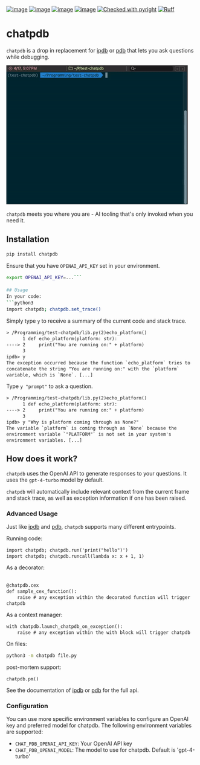 [![image](https://img.shields.io/pypi/v/chatpdb.svg)](https://pypi.python.org/pypi/chatpdb)
[![image](https://img.shields.io/pypi/l/chatpdb.svg)](https://pypi.python.org/pypi/chatpdb)
[![image](https://img.shields.io/pypi/pyversions/chatpdb.svg)](https://pypi.python.org/pypi/chatpdb)
[![image](https://github.com/Never-Over/chatpdb/actions/workflows/ci.yml/badge.svg)](https://github.com/Never-Over/chatpdb/actions/workflows/ci.yml)
[![Checked with pyright](https://microsoft.github.io/pyright/img/pyright_badge.svg)](https://microsoft.github.io/pyright/)
[![Ruff](https://img.shields.io/endpoint?url=https://raw.githubusercontent.com/astral-sh/ruff/main/assets/badge/v2.json)](https://github.com/astral-sh/ruff)
# chatpdb

`chatpdb` is a drop in replacement for [ipdb](https://github.com/gotcha/ipdb) or [pdb](https://docs.python.org/3/library/pdb.html) that lets you ask questions while debugging.

![](https://raw.githubusercontent.com/Never-Over/chatpdb/main/assets/chatpdb_demo.gif)

`chatpdb` meets you where you are - AI tooling that's only invoked when you need it.

## Installation
```bash
pip install chatpdb
```
Ensure that you have `OPENAI_API_KEY` set in your environment.
```bash
export OPENAI_API_KEY=...```

## Usage
In your code:
```python3
import chatpdb; chatpdb.set_trace()
```
Simply type `y` to receive a summary of the current code and stack trace.
```python3
> /Programming/test-chatpdb/lib.py(2)echo_platform()
      1 def echo_platform(platform: str):
----> 2     print("You are running on:" + platform)
      3
ipdb> y 
The exception occurred because the function `echo_platform` tries to concatenate the string "You are running on:" with the `platform` variable, which is `None`. [...]
```

Type `y "prompt"` to ask a question. 

```python3
> /Programming/test-chatpdb/lib.py(2)echo_platform()
      1 def echo_platform(platform: str):
----> 2     print("You are running on:" + platform)
      3
ipdb> y "Why is platform coming through as None?"
The variable `platform` is coming through as `None` because the environment variable `"PLATFORM"` is not set in your system's environment variables. [...]
```


## How does it work?
`chatpdb` uses the OpenAI API to generate responses to your questions. It uses the `gpt-4-turbo` model by default.

`chatpdb` will automatically include relevant context from the current frame and stack trace, as well as
exception information if one has been raised.


### Advanced Usage

Just like [ipdb](https://github.com/gotcha/ipdb) and [pdb](https://docs.python.org/3/library/pdb.html), `chatpdb` supports many different entrypoints.

Running code:
```python3
import chatpdb; chatpdb.run('print("hello")')
import chatpdb; chatpdb.runcall(lambda x: x + 1, 1)
```
As a decorator:
```python3

@chatpdb.cex
def sample_cex_function():
    raise # any exception within the decorated function will trigger chatpdb
```
As a context manager:
```python3
with chatpdb.launch_chatpdb_on_exception():
    raise # any exception within the with block will trigger chatpdb
```
On files:
```bash
python3 -m chatpdb file.py
```
post-mortem support:
```python3
chatpdb.pm()
```

See the documentation of [ipdb](https://github.com/gotcha/ipdb) or [pdb](https://docs.python.org/3/library/pdb.html) for the full api.

### Configuration
You can use more specific environment variables to configure an OpenAI key and preferred model
for chatpdb. The following environment variables are supported:
- `CHAT_PDB_OPENAI_API_KEY`: Your OpenAI API key
- `CHAT_PDB_OPENAI_MODEL`: The model to use for chatpdb. Default is 'gpt-4-turbo'
